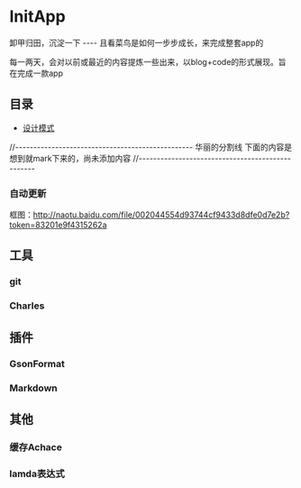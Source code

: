 # InitApp
卸甲归田，沉淀一下 ---- 且看菜鸟是如何一步步成长，来完成整套app的

每一两天，会对以前或最近的内容提炼一些出来，以blog+code的形式展现。旨在完成一款app

## 目录

- [设计模式](https://github.com/mBigFlower/InitApp/tree/master/blog/design_patterns)

//-------------------------------------------------
华丽的分割线 下面的内容是想到就mark下来的，尚未添加内容
//-------------------------------------------------

### 自动更新

框图：http://naotu.baidu.com/file/002044554d93744cf9433d8dfe0d7e2b?token=83201e9f4315262a


## 工具

### git
### Charles 

## 插件

### GsonFormat
### Markdown

## 其他

### 缓存Achace

### lamda表达式


